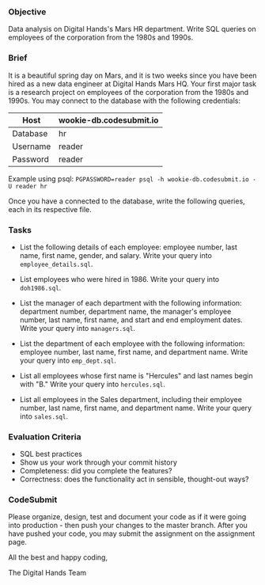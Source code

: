 ### Objective

Data analysis on Digital Hands's Mars HR department. Write SQL queries on employees of the corporation from the 1980s and 1990s.

### Brief

It is a beautiful spring day on Mars, and it is two weeks since you have been hired as a new data engineer at Digital Hands Mars HQ. Your first major task is a research project on employees of the corporation from the 1980s and 1990s. You may connect to the database with the following credentials:

| Host        | wookie-db.codesubmit.io |
| ----------- | ----------------------- |
| Database    | hr                      |
| Username    | reader                  |
| Password    | reader                  |

Example using psql: `PGPASSWORD=reader psql -h wookie-db.codesubmit.io -U reader hr`

Once you have a connected to the database, write the following queries, each in its respective file.

### Tasks

-   List the following details of each employee: employee number, last name, first name, gender, and salary.
    Write your query into `employee_details.sql`.

-   List employees who were hired in 1986.
    Write your query into `doh1986.sql`.

-   List the manager of each department with the following information: department number, department name, the manager's employee number, last name, first name, and start and end employment dates.
    Write your query into `managers.sql`.

-   List the department of each employee with the following information: employee number, last name, first name, and department name.
    Write your query into `emp_dept.sql`.

-   List all employees whose first name is "Hercules" and last names begin with "B."
    Write your query into `hercules.sql`.

-   List all employees in the Sales department, including their employee number, last name, first name, and department name.
    Write your query into `sales.sql`.

### Evaluation Criteria

-   SQL best practices
-   Show us your work through your commit history
-   Completeness: did you complete the features?
-   Correctness: does the functionality act in sensible, thought-out ways?

### CodeSubmit

Please organize, design, test and document your code as if it were going into production - then push your changes to the master branch. After you have pushed your code, you may submit the assignment on the assignment page.

All the best and happy coding,

The Digital Hands Team